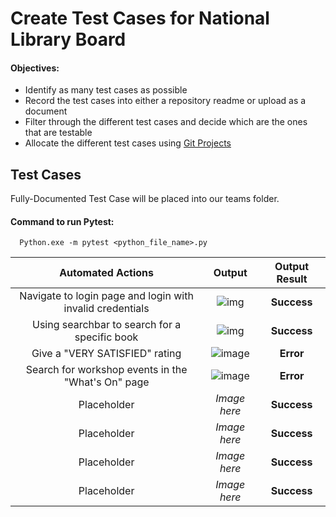 # Create Test Cases for National Library Board

#### Objectives:

- Identify as many test cases as possible
- Record the test cases into either a repository readme or upload as a document
- Filter through the different test cases and decide which are the ones that are testable
- Allocate the different test cases using [Git Projects](https://github.com/DevOps-Team4-2022/DevOps_Oct2022_Team4_Week3/projects?query=is%3Aopen)

## Test Cases

Fully-Documented Test Case will be placed into our teams folder.
 
#### Command to run Pytest:

```http
  Python.exe -m pytest <python_file_name>.py
```
| Automated Actions | Output | Output Result |
| :-: | :-: | :-: |
| Navigate to login page and login with invalid credentials | ![img](https://i.imgur.com/897RBUZ.png) | **Success** | 
| Using searchbar to search for a specific book | ![img](https://i.imgur.com/2ue7EIk.png) | **Success** |
| Give a "VERY SATISFIED" rating | ![image](https://user-images.githubusercontent.com/73161203/204545721-da1aee61-93a1-4c70-a89f-f87a6e171409.png) | **Error** |
| Search for workshop events in the "What's On" page | ![image](https://user-images.githubusercontent.com/73161203/204545788-c286e98b-5cee-40c9-9f61-3e779f79f266.png) | **Error** |
| Placeholder | *Image here* | **Success** |
| Placeholder | *Image here* | **Success** |
| Placeholder | *Image here* | **Success** |
| Placeholder | *Image here* | **Success** |
